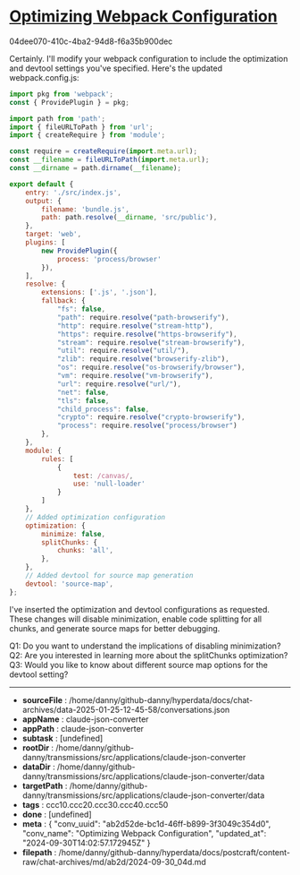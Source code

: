 # [Optimizing Webpack Configuration](https://claude.ai/chat/ab2d52de-bc1d-46ff-b899-3f3049c354d0)

04dee070-410c-4ba2-94d8-f6a35b900dec

 Certainly. I'll modify your webpack configuration to include the optimization and devtool settings you've specified. Here's the updated webpack.config.js:

```javascript
import pkg from 'webpack';
const { ProvidePlugin } = pkg;

import path from 'path';
import { fileURLToPath } from 'url';
import { createRequire } from 'module';

const require = createRequire(import.meta.url);
const __filename = fileURLToPath(import.meta.url);
const __dirname = path.dirname(__filename);

export default {
    entry: './src/index.js',
    output: {
        filename: 'bundle.js',
        path: path.resolve(__dirname, 'src/public'),
    },
    target: 'web',
    plugins: [
        new ProvidePlugin({
            process: 'process/browser'
        }),
    ],
    resolve: {
        extensions: ['.js', '.json'],
        fallback: {
            "fs": false,
            "path": require.resolve("path-browserify"),
            "http": require.resolve("stream-http"),
            "https": require.resolve("https-browserify"),
            "stream": require.resolve("stream-browserify"),
            "util": require.resolve("util/"),
            "zlib": require.resolve("browserify-zlib"),
            "os": require.resolve("os-browserify/browser"),
            "vm": require.resolve("vm-browserify"),
            "url": require.resolve("url/"),
            "net": false,
            "tls": false,
            "child_process": false,
            "crypto": require.resolve("crypto-browserify"),
            "process": require.resolve("process/browser")
        },
    },
    module: {
        rules: [
            {
                test: /canvas/,
                use: 'null-loader'
            }
        ]
    },
    // Added optimization configuration
    optimization: {
        minimize: false,
        splitChunks: {
            chunks: 'all',
        },
    },
    // Added devtool for source map generation
    devtool: 'source-map',
};
```

I've inserted the optimization and devtool configurations as requested. These changes will disable minimization, enable code splitting for all chunks, and generate source maps for better debugging.

Q1: Do you want to understand the implications of disabling minimization?
Q2: Are you interested in learning more about the splitChunks optimization?
Q3: Would you like to know about different source map options for the devtool setting?

---

* **sourceFile** : /home/danny/github-danny/hyperdata/docs/chat-archives/data-2025-01-25-12-45-58/conversations.json
* **appName** : claude-json-converter
* **appPath** : claude-json-converter
* **subtask** : [undefined]
* **rootDir** : /home/danny/github-danny/transmissions/src/applications/claude-json-converter
* **dataDir** : /home/danny/github-danny/transmissions/src/applications/claude-json-converter/data
* **targetPath** : /home/danny/github-danny/transmissions/src/applications/claude-json-converter/data
* **tags** : ccc10.ccc20.ccc30.ccc40.ccc50
* **done** : [undefined]
* **meta** : {
  "conv_uuid": "ab2d52de-bc1d-46ff-b899-3f3049c354d0",
  "conv_name": "Optimizing Webpack Configuration",
  "updated_at": "2024-09-30T14:02:57.172945Z"
}
* **filepath** : /home/danny/github-danny/hyperdata/docs/postcraft/content-raw/chat-archives/md/ab2d/2024-09-30_04d.md